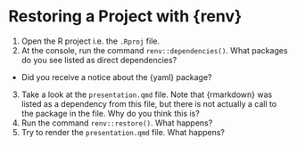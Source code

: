 

# Restoring a Project with {renv}

1. Open the R project i.e. the `.Rproj` file.
2. At the console, run the command `renv::dependencies()`. What packages do you see listed as direct dependencies?
  - Did you receive a notice about the {yaml} package? 
3. Take a look at the `presentation.qmd` file. Note that {rmarkdown} was listed as a dependency from this file, but there is not actually a call to the package in the file. Why do you think this is?
4. Run the command `renv::restore()`. What happens?
5. Try to render the `presentation.qmd` file. What happens?